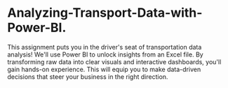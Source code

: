 # Analyzing-Transport-Data-with-Power-BI.
This assignment puts you in the driver's seat of transportation data analysis! We'll use Power BI to unlock insights from an Excel file. By transforming raw data into clear visuals and interactive dashboards, you'll gain hands-on experience. This will equip you to make data-driven decisions that steer your business in the right direction. 

